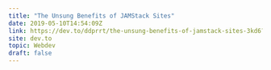 ```yaml
---
title: "The Unsung Benefits of JAMStack Sites"
date: 2019-05-10T14:54:09Z
link: https://dev.to/ddprrt/the-unsung-benefits-of-jamstack-sites-3kd6?utm_medium=RSS&utm_source=hune
site: dev.to
topic: Webdev
draft: false
---
```

